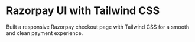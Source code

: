 
# Razorpay UI with Tailwind CSS

Built a responsive Razorpay checkout page with Tailwind CSS for a smooth and clean payment experience.
